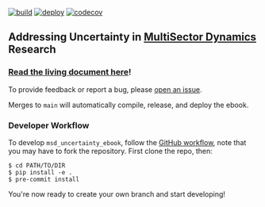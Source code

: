 [![build](https://github.com/IMMM-SFA/msd_uncertainty_ebook/actions/workflows/01_test.yml/badge.svg)](https://github.com/IMMM-SFA/msd_uncertainty_ebook/actions/workflows/01_test.yml) [![deploy](https://github.com/IMMM-SFA/msd_uncertainty_ebook/actions/workflows/02_deploy.yml/badge.svg)](https://github.com/IMMM-SFA/msd_uncertainty_ebook/actions/workflows/02_deploy.yml) [![codecov](https://codecov.io/gh/IMMM-SFA/msd_uncertainty_ebook/branch/dev/graph/badge.svg?token=sc7PduW907)](https://codecov.io/gh/IMMM-SFA/msd_uncertainty_ebook)

## Addressing Uncertainty in [MultiSector Dynamics](https://climatemodeling.science.energy.gov/program-area/multisector-dynamics) Research

### [Read the living document here](https://immm-sfa.github.io/msd_uncertainty_ebook/)!

To provide feedback or report a bug, please [open an issue](https://github.com/IMMM-SFA/msd_uncertainty_ebook/issues/new).

Merges to `main` will automatically compile, release, and deploy the ebook.

### Developer Workflow

To develop `msd_uncertainty_ebook`, follow the [GitHub workflow](https://docs.github.com/en/get-started/using-github/github-flow), note that you may have to fork the repository. First clone the repo, then:

```console
$ cd PATH/TO/DIR
$ pip install -e .
$ pre-commit install
```

You're now ready to create your own branch and start developing!